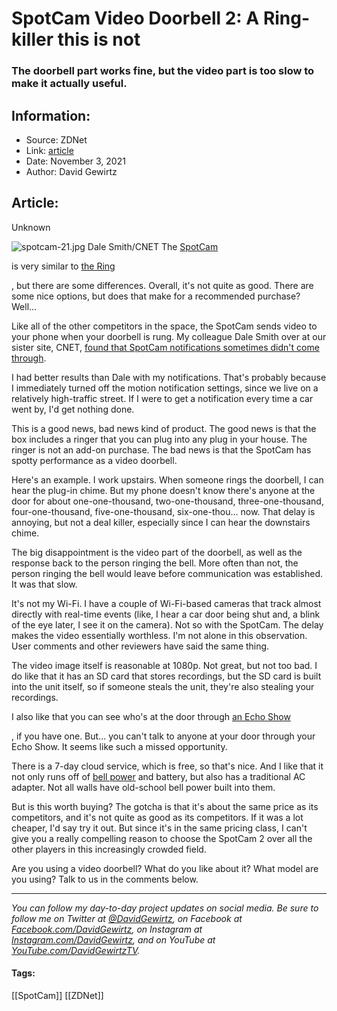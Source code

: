# SpotCam Video Doorbell 2: A Ring-killer this is not
### The doorbell part works fine, but the video part is too slow to make it actually useful.

## Information:
+ Source: ZDNet
+ Link: [article](https://www.zdnet.com/article/spotcam-video-doorbell-2-a-ring-killer-this-is-not/)
+ Date: November 3, 2021
+ Author: David Gewirtz


## Article:
Unknown

![spotcam-21.jpg](https://www.zdnet.com/a/img/resize/0a4cd8d5a6b66a16bb879f894e8a1c280e2ef7fd/2021/11/03/8fa6e061-c558-488a-9bda-5b90f6c6de94/spotcam-21.jpg?fit=bounds&auto=webp)
 Dale Smith/CNET
 The [SpotCam](https://assoc-redirect.amazon.com/g/r/https://www.amazon.com/SpotCam-Doorbell-Bluetooth-Rechargeable-Detection/dp/B08N4FK9NJ?tag=zd-buy-button-20&ascsubtag=__COM_CLICK_ID__%7C049184dc-1a55-4398-a793-8529c6802825%7Cdtp) 
 
 is very similar to [the Ring](https://assoc-redirect.amazon.com/g/r/https://www.amazon.com/Ring-Video-Doorbell-3-dp-B0849J7W5X/dp/B0849J7W5X/?tag=zd-buy-button-20&ascsubtag=__COM_CLICK_ID__%7C049184dc-1a55-4398-a793-8529c6802825%7Cdtp) 
 
 , but there are some differences. Overall, it's not quite as good. There are some nice options, but does that make for a recommended purchase? Well...


Like all of the other competitors in the space, the SpotCam sends video to your phone when your doorbell is rung. My colleague Dale Smith over at our sister site, CNET, [found that SpotCam notifications sometimes didn't come through](https://www.cnet.com/home/smart-home/spotcam-ring-video-doorbell-2-review-you-can-do-better/).  

I had better results than Dale with my notifications. That's probably because I immediately turned off the motion notification settings, since we live on a relatively high-traffic street. If I were to get a notification every time a car went by, I'd get nothing done. 

This is a good news, bad news kind of product. The good news is that the box includes a ringer that you can plug into any plug in your house. The ringer is not an add-on purchase. The bad news is that the SpotCam has spotty performance as a video doorbell. 

Here's an example. I work upstairs. When someone rings the doorbell, I can hear the plug-in chime. But my phone doesn't know there's anyone at the door for about one-one-thousand, two-one-thousand, three-one-thousand, four-one-thousand, five-one-thousand, six-one-thou... now. That delay is annoying, but not a deal killer, especially since I can hear the downstairs chime. 

The big disappointment is the video part of the doorbell, as well as the response back to the person ringing the bell. More often than not, the person ringing the bell would leave before communication was established. It was that slow. 

It's not my Wi-Fi. I have a couple of Wi-Fi-based cameras that track almost directly with real-time events (like, I hear a car door being shut and, a blink of the eye later, I see it on the camera). Not so with the SpotCam. The delay makes the video essentially worthless. I'm not alone in this observation. User comments and other reviewers have said the same thing. 






The video image itself is reasonable at 1080p. Not great, but not too bad. I do like that it has an SD card that stores recordings, but the SD card is built into the unit itself, so if someone steals the unit, they're also stealing your recordings. 

I also like that you can see who's at the door through [an Echo Show](https://assoc-redirect.amazon.com/g/r/https://www.amazon.com/echo-show-10/dp/B07VHZ41L8/?tag=zd-buy-button-20&ascsubtag=__COM_CLICK_ID__%7C049184dc-1a55-4398-a793-8529c6802825%7Cdtp) 
 
 , if you have one. But... you can't talk to anyone at your door through your Echo Show. It seems like such a missed opportunity. 

There is a 7-day cloud service, which is free, so that's nice. And I like that it not only runs off of [bell power](https://www.hometips.com/how-it-works/doorbells.html) and battery, but also has a traditional AC adapter. Not all walls have old-school bell power built into them. 

But is this worth buying? The gotcha is that it's about the same price as its competitors, and it's not quite as good as its competitors. If it was a lot cheaper, I'd say try it out. But since it's in the same pricing class, I can't give you a really compelling reason to choose the SpotCam 2 over all the other players in this increasingly crowded field. 

Are you using a video doorbell? What do you like about it? What model are you using? Talk to us in the comments below. 



---

*You can follow my day-to-day project updates on social media. Be sure to follow me on Twitter at [@DavidGewirtz](https://twitter.com/davidgewirtz), on Facebook at [Facebook.com/DavidGewirtz](https://www.facebook.com/davidgewirtz), on Instagram at [Instagram.com/DavidGewirtz](https://www.instagram.com/DavidGewirtz/), and on YouTube at [YouTube.com/DavidGewirtzTV](https://www.youtube.com/user/DavidGewirtzTV).* 





#### Tags:
[[SpotCam]] [[ZDNet]]
